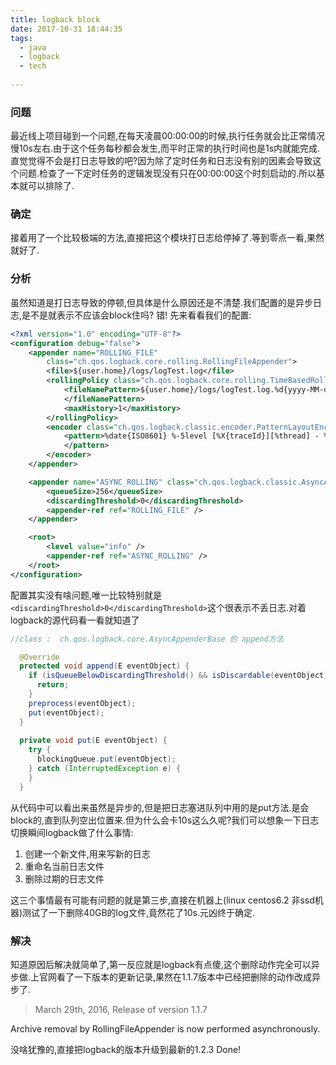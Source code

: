 ```yaml
---
title: logback block
date: 2017-10-31 18:44:35
tags:
  - java
  - logback
  - tech
  
---
```


### 问题

最近线上项目碰到一个问题,在每天凌晨00:00:00的时候,执行任务就会比正常情况慢10s左右.由于这个任务每秒都会发生,而平时正常的执行时间也是1s内就能完成.直觉觉得不会是打日志导致的吧?因为除了定时任务和日志没有别的因素会导致这个问题.检查了一下定时任务的逻辑发现没有只在00:00:00这个时刻启动的.所以基本就可以排除了.

### 确定

接着用了一个比较极端的方法,直接把这个模块打日志给停掉了.等到零点一看,果然就好了.


### 分析

虽然知道是打日志导致的停顿,但具体是什么原因还是不清楚.我们配置的是异步日志,是不是就表示不应该会block住吗? 错! 先来看看我们的配置:


```xml
<?xml version="1.0" encoding="UTF-8"?>
<configuration debug="false">
	<appender name="ROLLING_FILE"
		class="ch.qos.logback.core.rolling.RollingFileAppender">
		<file>${user.home}/logs/logTest.log</file>
		<rollingPolicy class="ch.qos.logback.core.rolling.TimeBasedRollingPolicy">
			<fileNamePattern>${user.home}/logs/logTest.log.%d{yyyy-MM-dd}
			</fileNamePattern>
			<maxHistory>1</maxHistory>
		</rollingPolicy>
		<encoder class="ch.qos.logback.classic.encoder.PatternLayoutEncoder">
			<pattern>%date{ISO8601} %-5level [%X{traceId}][%thread] - %msg%n
			</pattern>
		</encoder>
	</appender>

	<appender name="ASYNC_ROLLING" class="ch.qos.logback.classic.AsyncAppender">
		<queueSize>256</queueSize>
		<discardingThreshold>0</discardingThreshold>
		<appender-ref ref="ROLLING_FILE" />
	</appender>

	<root>
		<level value="info" />
		<appender-ref ref="ASYNC_ROLLING" />
	</root>
</configuration>

```

配置其实没有啥问题,唯一比较特别就是`<discardingThreshold>0</discardingThreshold>`这个很表示不丢日志.对着logback的源代码看一看就知道了


```java
//class :  ch.qos.logback.core.AsyncAppenderBase 的 append方法

  @Override
  protected void append(E eventObject) {
    if (isQueueBelowDiscardingThreshold() && isDiscardable(eventObject)) {
      return;
    }
    preprocess(eventObject);
    put(eventObject);
  }
  
  private void put(E eventObject) {
    try {
      blockingQueue.put(eventObject);
    } catch (InterruptedException e) {
    }
  }


```

从代码中可以看出来虽然是异步的,但是把日志塞进队列中用的是put方法.是会block的,直到队列空出位置来.但为什么会卡10s这么久呢?我们可以想象一下日志切换瞬间logback做了什么事情:

1. 创建一个新文件,用来写新的日志
2. 重命名当前日志文件
3. 删除过期的日志文件


这三个事情最有可能有问题的就是第三步,直接在机器上(linux centos6.2 非ssd机器)测试了一下删除40GB的log文件,竟然花了10s.元凶终于确定.



### 解决

知道原因后解决就简单了,第一反应就是logback有点傻,这个删除动作完全可以异步做.上官网看了一下版本的更新记录,果然在1.1.7版本中已经把删除的动作改成异步了.

>March 29th, 2016, Release of version 1.1.7
>
Archive removal by RollingFileAppender is now performed asynchronously.

没啥犹豫的,直接把logback的版本升级到最新的1.2.3  Done!


